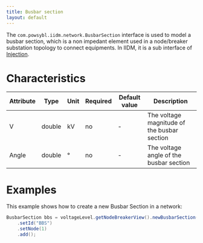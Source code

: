 ```yaml
---
title: Busbar section
layout: default
---
```


The `com.powsybl.iidm.network.BusbarSection` interface is used to model a busbar section, which is a non impedant
element used in a node/breaker substation topology to connect equipments. In IIDM, it is a sub interface of [Injection](injection.md).

# Characteristics

<div class="table-wrapper" markdown="block">

| Attribute | Type | Unit | Required | Default value | Description |
| --------- | ---- | ---- | -------- | ------------- | ----------- |
| V | double | kV | no | - | The voltage magnitude of the busbar section |
| Angle | double | ° |  no | - | The voltage angle of the busbar section |

</div>

# Examples
This example shows how to create a new Busbar Section in a network:
```java
BusbarSection bbs = voltageLevel.getNodeBreakerView().newBusbarSection()
    .setId("BBS")
    .setNode(1)
    .add();
```
